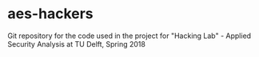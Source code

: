 # aes-hackers
Git repository for the code used in the project for "Hacking Lab" - Applied Security Analysis at TU Delft, Spring 2018
